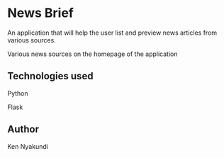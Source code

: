 # News Brief
An application that will help the user list and preview news articles from various sources.

Various news sources on the homepage of the application

## Technologies used

Python

Flask

## Author

Ken Nyakundi